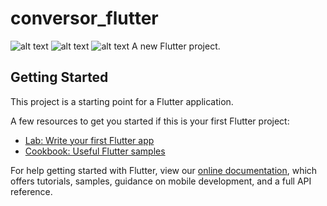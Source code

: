 # conversor_flutter
![alt text](https://github.com/paulo-henrique-phcm/conversor_flutter/Screenshot_1580329708.png)
![alt text](https://github.com/paulo-henrique-phcm/conversor_flutter/Screenshot_1580329764.png)
![alt text](https://github.com/paulo-henrique-phcm/conversor_flutter/Screenshot_1580329774.png)
A new Flutter project.

## Getting Started

This project is a starting point for a Flutter application.

A few resources to get you started if this is your first Flutter project:

- [Lab: Write your first Flutter app](https://flutter.dev/docs/get-started/codelab)
- [Cookbook: Useful Flutter samples](https://flutter.dev/docs/cookbook)

For help getting started with Flutter, view our
[online documentation](https://flutter.dev/docs), which offers tutorials,
samples, guidance on mobile development, and a full API reference.
